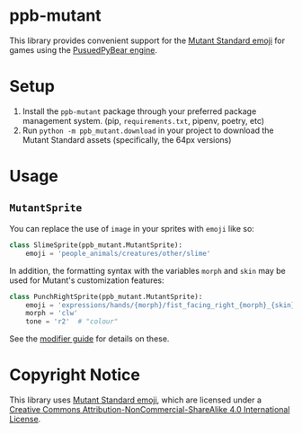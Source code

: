 ppb-mutant
==========

This library provides convenient support for the [Mutant Standard emoji](https://mutant.tech) for games using the [PusuedPyBear engine](https://github.com/ppb/pursuedpybear).

Setup
=====
1. Install the `ppb-mutant` package through your preferred package management
   system. (pip, `requirements.txt`, pipenv, poetry, etc)
2. Run `python -m ppb_mutant.download` in your project to download the Mutant
   Standard assets (specifically, the 64px versions)

Usage
=====

`MutantSprite`
--------------

You can replace the use of `image` in your sprites with `emoji` like so:

```python
class SlimeSprite(ppb_mutant.MutantSprite):
    emoji = 'people_animals/creatures/other/slime'
```

In addition, the formatting syntax with the variables `morph` and `skin` may be
used for Mutant's customization features:

```python
class PunchRightSprite(ppb_mutant.MutantSprite):
    emoji = 'expressions/hands/{morph}/fist_facing_right_{morph}_{skin}'
    morph = 'clw'
    tone = 'r2'  # "colour"
```

See the [modifier guide](https://github.com/astronouth7303/ppb-mutant/blob/master/modifier-guide.png) for details on these.


Copyright Notice
================

This library uses [Mutant Standard emoji](https://mutant.tech), which are licensed under a [Creative Commons Attribution-NonCommercial-ShareAlike 4.0 International License](https://creativecommons.org/licenses/by-nc-sa/4.0/).
